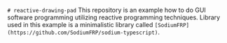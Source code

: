 `# reactive-drawing-pad`
This repository is an example how to do GUI software programming utilizing reactive programming techniques. Library used in this example is a minimalistic library called `[SodiumFRP](https://github.com/SodiumFRP/sodium-typescript)`.
